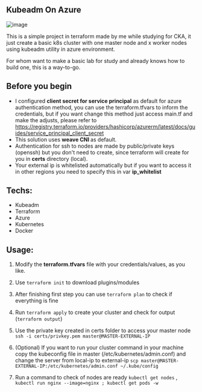 ## Kubeadm On Azure

![image](https://user-images.githubusercontent.com/70732391/129459081-0bc31093-d0fb-41fa-b2b7-e53d7ef2ba70.png)


This is a simple project in terraform made by me while studying for CKA, it just create a basic k8s cluster with one master node  and x worker nodes using kubeadm utility in azure environment.

For whom want to make a basic lab for study and already knows how to build one, this is a way-to-go.



## Before you begin

* I configured <b>client secret for service principal</b> as default for azure authentication method, you can use the terraform.tfvars to inform the credentials, but if you want change this method just access main.tf and make the adjusts, please refer to https://registry.terraform.io/providers/hashicorp/azurerm/latest/docs/guides/service_principal_client_secret
* This solution uses <b> weave CNI </b> as default.
* Authentication for ssh to nodes are made by public/private keys (openssh) but you don't need to create, since terraform will create for you in <b>certs</b> directory (local).
* Your external ip is whitelisted automatically but if you want to access it in other regions you need to specify this in var <b>ip_whitelist</b>

## Techs:

- Kubeadm 
- Terraform
- Azure
- Kubernetes
- Docker

## Usage: 

1. Modify the <b>terraform.tfvars</b> file with your credentials/values, as you like.

2. Use ````terraform init```` to download plugins/modules

3. After finishing first step you can use ````terraform plan```` to check if everything is fine
4. Run ````terraform apply```` to create your cluster and check for output (````terraform output````)
5. Use the private key created in certs folder to access your master node ````ssh -i certs/privkey.pem master@MASTER-EXTERNAL-IP ````
6. (Optional) If you want to run your cluster command in your machine copy the kubeconfig file in master (/etc/kubernetes/admin.conf) and change the server from local-ip to external-ip ````scp master@MASTER-EXTERNAL-IP:/etc/kubernetes/admin.conf ~/.kube/config````
7. Run a command to check of nodes are ready ````kubectl get nodes```` , ````kubectl run nginx --image=nginx ; kubectl get pods -w````
